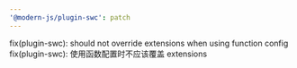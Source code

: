 ```yaml
---
'@modern-js/plugin-swc': patch
---
```


fix(plugin-swc): should not override extensions when using function config
fix(plugin-swc): 使用函数配置时不应该覆盖 extensions
